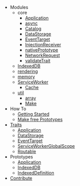 - Modules
    - core
        - [Application](https://github.com/TitanNanoDE/ApplicationFrame/wiki/Module:-core::Application)
        - [async](https://github.com/TitanNanoDE/ApplicationFrame/wiki/Module:-core::async)
        - [Catalog](https://github.com/TitanNanoDE/ApplicationFrame/wiki/Module:-core::Catalog)
        - [DataStorage](https://github.com/TitanNanoDE/ApplicationFrame/wiki/Module:-core::DataStorage)
        - [EventTarget](https://github.com/TitanNanoDE/ApplicationFrame/wiki/Module:-core::EventTarget)
        - [InjectionReceiver](https://github.com/TitanNanoDE/ApplicationFrame/wiki/Module:-core::InjectionReceiver)
        - [nativePrototype](https://github.com/TitanNanoDE/ApplicationFrame/wiki/Module:-core::nativePrototype)
        - [NetworkRequest](https://github.com/TitanNanoDE/ApplicationFrame/wiki/Module:-core::NetworkRequest)
        - [validateTrait](https://github.com/TitanNanoDE/ApplicationFrame/wiki/Module:-core::validateTrait)
    - [IndexedDB](https://github.com/TitanNanoDE/ApplicationFrame/wiki/Module:-IndexedDB::index)
    - [rendering](https://github.com/TitanNanoDE/ApplicationFrame/wiki/Module:-rendering::index)
    - [memory](https://github.com/TitanNanoDE/ApplicationFrame/wiki/Module:-memory::index)
    - [ServiceWorker](https://github.com/TitanNanoDE/ApplicationFrame/wiki/Module:-ServiceWorker::index)
        - [Cache](https://github.com/TitanNanoDE/ApplicationFrame/wiki/Module:-ServiceWorker::Cache)
    - [util](https://github.com/TitanNanoDE/ApplicationFrame/wiki/Module:-ServiceWorker::index)
        - [array](https://github.com/TitanNanoDE/ApplicationFrame/wiki/Module:-util::array)
        - [Make](https://github.com/TitanNanoDE/ApplicationFrame/wiki/Module:-util::make)
- How To
    - [Getting Started](https://github.com/TitanNanoDE/ApplicationFrame/wiki/How-To:-Getting-Started)
    - [Make free Prototypes](https://github.com/TitanNanoDE/ApplicationFrame/wiki/Make-free-prototypes)
- [Traits](https://github.com/TitanNanoDE/ApplicationFrame/wiki/Module:-traits::index)
    - [Application](https://github.com/TitanNanoDE/ApplicationFrame/wiki/Module:-traits::Application)
    - [DataStorage](https://github.com/TitanNanoDE/ApplicationFrame/wiki/Trait:-DataStorage)
    - [EventTarget](https://github.com/TitanNanoDE/ApplicationFrame/wiki/Trait:-EventTarget)
    - [ServiceWorkerGlobalScope](https://github.com/TitanNanoDE/ApplicationFrame/wiki/Module:-traits::ServiceWorkerGlobalScope)
    - [Routable](https://github.com/TitanNanoDE/ApplicationFrame/wiki/Trait:-Routable)
- Prototypes
    - [Application](https://github.com/TitanNanoDE/ApplicationFrame/wiki/Prototype:-Application)
    - [IndexedDB](https://github.com/TitanNanoDE/ApplicationFrame/wiki/Prototype:-IndexedDB)
    - [IndexedDefinition](https://github.com/TitanNanoDE/ApplicationFrame/wiki/Prototype:-IndexedDefinition)
- [Contribute](https://github.com/TitanNanoDE/ApplicationFrame/wiki/Contribute)
